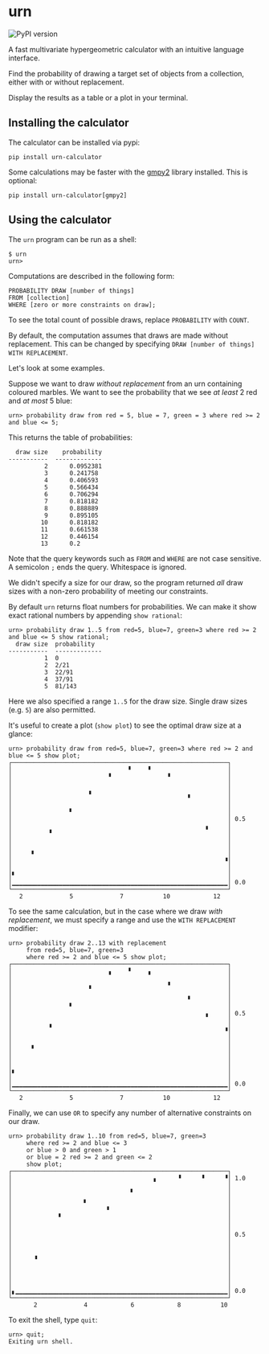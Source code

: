 # urn

![PyPI version](https://img.shields.io/pypi/v/urn-calculator.svg?color=brightgreen)

A fast multivariate hypergeometric calculator with an intuitive language interface.

Find the probability of drawing a target set of objects from a collection, either with or without replacement.

Display the results as a table or a plot in your terminal.

## Installing the calculator

The calculator can be installed via pypi:
```
pip install urn-calculator
```
Some calculations may be faster with the [gmpy2](https://pypi.org/project/gmpy2/) library installed. This is optional:
```
pip install urn-calculator[gmpy2]
```

## Using the calculator

The `urn` program can be run as a shell:
```
$ urn
urn>
```
Computations are described in the following form:
```
PROBABILITY DRAW [number of things]
FROM [collection]
WHERE [zero or more constraints on draw];
```
To see the total count of possible draws, replace `PROBABILITY` with `COUNT`.

By default, the computation assumes that draws are made without replacement. This can be changed by specifying `DRAW [number of things] WITH REPLACEMENT`.

Let's look at some examples.

Suppose we want to draw _without replacement_ from an urn containing coloured marbles. We want to see the probability that we see _at least_ 2 red and _at most_ 5 blue:
```
urn> probability draw from red = 5, blue = 7, green = 3 where red >= 2 and blue <= 5;
```
This returns the table of probabilities:
```
  draw size    probability
-----------  -------------
          2      0.0952381
          3      0.241758
          4      0.406593
          5      0.566434
          6      0.706294
          7      0.818182
          8      0.888889
          9      0.895105
         10      0.818182
         11      0.661538
         12      0.446154
         13      0.2

```
Note that the query keywords such as `FROM` and `WHERE` are not case sensitive. A semicolon `;` ends the query. Whitespace is ignored.

We didn't specify a size for our draw, so the program returned _all_ draw sizes with a non-zero probability of meeting our constraints.

By default `urn` returns float numbers for probabilities. We can make it show exact rational numbers by appending `show rational`:
```
urn> probability draw 1..5 from red=5, blue=7, green=3 where red >= 2 and blue <= 5 show rational;
  draw size  probability
-----------  -------------
          1  0
          2  2/21
          3  22/91
          4  37/91
          5  81/143
```
Here we also specified a range `1..5` for the draw size. Single draw sizes (e.g. `5`) are also permitted.

It's useful to create a plot (`show plot`) to see the optimal draw size at a glance:
```
urn> probability draw from red=5, blue=7, green=3 where red >= 2 and blue <= 5 show plot;
┌────────────────────────────────────────────────────────────┐
│                                ▝     ▘                     │ 
│                           ▘               ▝                │ 
│                                                            │ 
│                     ▗                                      │ 
│                                                 ▘          │ 
│                                                            │ 
│                ▘                                           │ 
│                                                            │ 0.5
│                                                      ▖     │ 
│          ▝                                                 │ 
│                                                            │ 
│                                                            │ 
│     ▝                                                      │ 
│                                                           ▝│ 
│                                                            │ 
│▘                                                           │ 
│▁▁▁▁▁▁▁▁▁▁▁▁▁▁▁▁▁▁▁▁▁▁▁▁▁▁▁▁▁▁▁▁▁▁▁▁▁▁▁▁▁▁▁▁▁▁▁▁▁▁▁▁▁▁▁▁▁▁▁▁│ 0.0
└────────────────────────────────────────────────────────────┘
   2             5             7           10            12
```
To see the same calculation, but in the case where we draw _with replacement_, we must specify a range and use the `WITH REPLACEMENT` modifier:

```
urn> probability draw 2..13 with replacement
     from red=5, blue=7, green=3
     where red >= 2 and blue <= 5 show plot;
┌────────────────────────────────────────────────────────────┐
│                           ▖    ▝     ▖                     │ 
│                                                            │ 
│                     ▗                     ▝                │ 
│                                                            │ 
│                                                 ▘          │ 
│                ▘                                           │ 
│                                                      ▖     │ 0.5
│                                                            │ 
│          ▝                                                ▗│ 
│                                                            │ 
│                                                            │ 
│     ▝                                                      │ 
│                                                            │ 
│                                                            │ 
│▖                                                           │ 
│                                                            │ 
│▁▁▁▁▁▁▁▁▁▁▁▁▁▁▁▁▁▁▁▁▁▁▁▁▁▁▁▁▁▁▁▁▁▁▁▁▁▁▁▁▁▁▁▁▁▁▁▁▁▁▁▁▁▁▁▁▁▁▁▁│ 0.0
└────────────────────────────────────────────────────────────┘
   2             5             7           10            12
```

Finally, we can use `OR` to specify any number of alternative constraints on our draw.
```
urn> probability draw 1..10 from red=5, blue=7, green=3
     where red >= 2 and blue <= 3
     or blue > 0 and green > 1
     or blue = 2 red >= 2 and green <= 2
     show plot;
┌────────────────────────────────────────────────────────────┐
│                                       ▗      ▝      ▘     ▝│ 1.0
│                                                            │ 
│                                 ▘                          │ 
│                    ▖                                       │ 
│                          ▗                                 │ 
│             ▖                                              │ 
│                                                            │ 
│                                                            │ 
│                                                            │ 0.5
│                                                            │ 
│                                                            │ 
│      ▗                                                     │ 
│                                                            │ 
│                                                            │ 
│                                                            │ 
│                                                            │ 
│▖▁▁▁▁▁▁▁▁▁▁▁▁▁▁▁▁▁▁▁▁▁▁▁▁▁▁▁▁▁▁▁▁▁▁▁▁▁▁▁▁▁▁▁▁▁▁▁▁▁▁▁▁▁▁▁▁▁▁▁│ 0.0
└────────────────────────────────────────────────────────────┘
       2             4            6            8           10
```
To exit the shell, type `quit`:
```
urn> quit;
Exiting urn shell.
```
